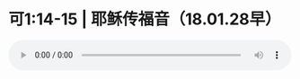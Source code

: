 # 可1:14-15 | 耶稣传福音（18.01.28早）

<audio style="width: 100%;" preload="false" controls controlslist="nodownload"><source src="//file.simai.life/audio/mp3/old/20963.mp3" type="audio/mpeg">Your browser does not support the audio element.</audio>


